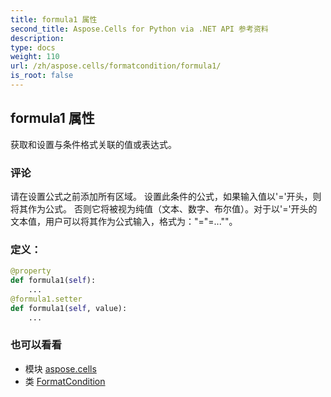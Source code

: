 ```yaml
---
title: formula1 属性
second_title: Aspose.Cells for Python via .NET API 参考资料
description:
type: docs
weight: 110
url: /zh/aspose.cells/formatcondition/formula1/
is_root: false
---
```

## formula1 属性

获取和设置与条件格式关联的值或表达式。

### 评论

请在设置公式之前添加所有区域。
设置此条件的公式，如果输入值以'='开头，则将其作为公式。
否则它将被视为纯值（文本、数字、布尔值）。对于以'='开头的文本值，用户可以将其作为公式输入，格式为："=\"=...\""。
### 定义：
```python
@property
def formula1(self):
    ...
@formula1.setter
def formula1(self, value):
    ...
```

### 也可以看看
* 模块 [aspose.cells](../../)
* 类 [FormatCondition](/cells/python-net/zh/aspose.cells/formatcondition)
